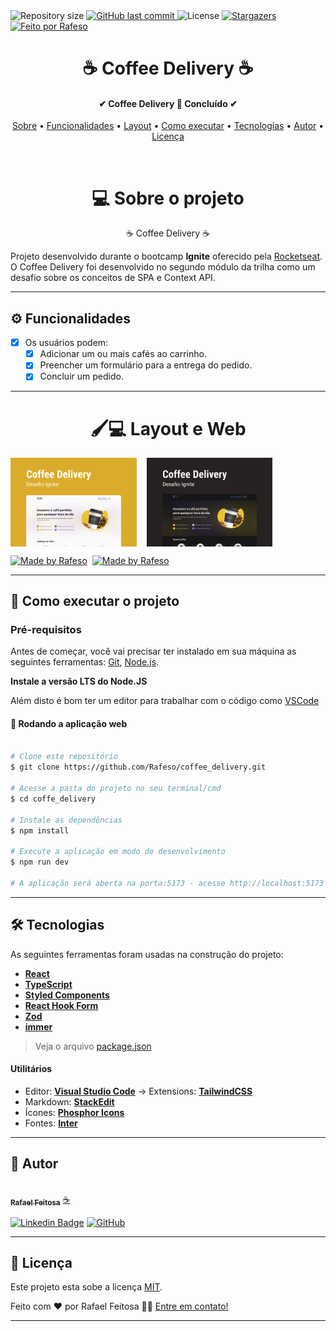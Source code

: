 <img alt="Repository size" src="https://img.shields.io/github/repo-size/Rafeso/coffee_delivery">
  
  <a href="https://github.com/Rafeso/coffee_delivery/commits/master">
    <img alt="GitHub last commit" src="https://img.shields.io/github/last-commit/Rafeso/coffe_delivery">
  </a>
    
   <img alt="License" src="https://img.shields.io/badge/license-MIT-brightgreen">
   <a href="https://github.com/Rafeso/coffee_delivery/stargazers">
    <img alt="Stargazers" src="https://img.shields.io/github/stars/Rafeso/coffee_delivery?style=social">
  </a>

  <a href="https://www.linkedin.com/in/rafael-feitosa-618472241/">
    <img alt="Feito por Rafeso" src="https://img.shields.io/badge/Feito%20por-Rafeso-%237519C1">
 </a>

<h1 align="center">
    ☕ Coffee Delivery ☕
</h1>

<h4 align="center"> 
	✔  Coffee Delivery 🚀 Concluído  ✔
</h4>

<p align="center">
 <a href="#-sobre-o-projeto">Sobre</a> •
 <a href="#-funcionalidades">Funcionalidades</a> •
 <a href="#-layout">Layout</a> • 
 <a href="#-como-executar-o-projeto">Como executar</a> • 
 <a href="#-tecnologias">Tecnologias</a> • 
 <a href="#-autor">Autor</a> • 
 <a href="#user-content--licença">Licença</a>
</p>

<br>

<h1 align='center'> 💻 Sobre o projeto </h1>

<p align='center'>☕ Coffee Delivery ☕</p>

Projeto desenvolvido durante o bootcamp **Ignite** oferecido pela [Rocketseat](https://lp.rocketseat.com.br/ignite).
O Coffee Delivery foi desenvolvido no segundo módulo da trilha como um desafio sobre os conceitos de SPA e Context API.

---

## ⚙️ Funcionalidades

- [x] Os usuários podem:
  - [x] Adicionar um ou mais cafés ao carrinho.
  - [x] Preencher um formulário para a entrega do pedido.
  - [x] Concluir um pedido.

---

<h1 align='center'> 🖌💻 Layout e Web </h1>

<p align="center" style='display:flex; gap:1rem;'>
  <img alt="Coffee Delivery Preview" title="#coffee_delivery" src="./.github/LightMode.png" width="40%">
  <img alt="Coffee Delivery Preview" title="#coffee_delivery" src="./.github/Darkmode.png" width="40%">
</p>

<div style="display: flex; gap: 0.5rem;">
  <a href="https://www.figma.com/file/7D5IMTlZVkxDVMw6EbIFrC/Coffee-Delivery-(Copy)?node-id=11%3A599&t=zirkuMMM7MPHqOky-1">
    <img alt="Made by Rafeso" src="https://img.shields.io/badge/Acessar%20Layout%20-Figma-%2304D361">
  </a>
  <a href="https://coffe-delivery-r.vercel.app/">
    <img alt="Made by Rafeso" src="https://img.shields.io/badge/Acessar%20%20-Web-%2304D361">
  </a>
</div>

---

## 🚀 Como executar o projeto

### Pré-requisitos

Antes de começar, você vai precisar ter instalado em sua máquina as seguintes ferramentas:
[Git](https://git-scm.com), [Node.js](https://nodejs.org/en/).

**Instale a versão LTS do Node.JS**

Além disto é bom ter um editor para trabalhar com o código como [VSCode](https://code.visualstudio.com/)

#### 🧭 Rodando a aplicação web

```bash

# Clone este repositório
$ git clone https://github.com/Rafeso/coffee_delivery.git

# Acesse a pasta do projeto no seu terminal/cmd
$ cd coffe_delivery

# Instale as dependências
$ npm install

# Execute a aplicação em modo de desenvolvimento
$ npm run dev

# A aplicação será aberta na porta:5173 - acesse http://localhost:5173

```


---

## 🛠 Tecnologias

As seguintes ferramentas foram usadas na construção do projeto:

- **[React](https://pt-br.reactjs.org/)**
- **[TypeScript](https://www.typescriptlang.org/)**
- **[Styled Components](https://styled-components.com/)**
- **[React Hook Form](https://react-hook-form.com/)**
- **[Zod](https://github.com/colinhacks/zod)**
- **[immer](https://github.com/immerjs/immer)**

> Veja o arquivo [package.json](https://github.com/Rafeso/coffee_delivery/blob/main/package.json)

#### [](https://github.com/Rafeso/coffee_delivery#utilit%C3%A1rios)**Utilitários**

- Editor: **[Visual Studio Code](https://code.visualstudio.com/)** → Extensions: **[TailwindCSS](https://marketplace.visualstudio.com/items?itemName=bradlc.vscode-tailwindcss)**
- Markdown: **[StackEdit](https://stackedit.io/)**
- Ícones: **[Phosphor Icons](https://phosphoricons.com/?ref=madewithreactjs.com)**
- Fontes: **[Inter](https://fonts.google.com/specimen/Inter)**

---

## 🦸 Autor

<a href="https://github.com/Rafeso">
 <img src="https://camo.githubusercontent.com/e01364e2c1c63050f5f68950a1296bcf128f87637fc9994d32d899fd65fbb73e/68747470733a2f2f6d656469612e646973636f72646170702e6e65742f6174746163686d656e74732f313030313537363837393531393730333037332f313030313537373836343432363136383532312f676966676974312e706e673f77696474683d363736266865696768743d363736" width="150px;" alt=""/>
 <br />
 <sub><b>Rafael Feitosa</b></sub></a> <a href="#">☕</a>
 <br />
 
 [![Linkedin Badge](https://img.shields.io/badge/-Rafael-blue?style=flat-square&logo=Linkedin&logoColor=white&link=https://www.linkedin.com/in/rafael-feitosa-618472241/)](https://www.linkedin.com/in/rafael-feitosa-618472241/) 
[![GitHub](https://img.shields.io/badge/github-%23121011.svg?style=flat-squarew&logo=github&logoColor=white%link=https://github.com/Rafeso)](https://github.com/Rafeso)

---

## 📝 Licença

Este projeto esta sobe a licença [MIT](./LICENSE).

Feito com ❤️ por Rafael Feitosa 👋🏽 [Entre em contato!](https://www.linkedin.com/in/rafael-feitosa-618472241/)

---
